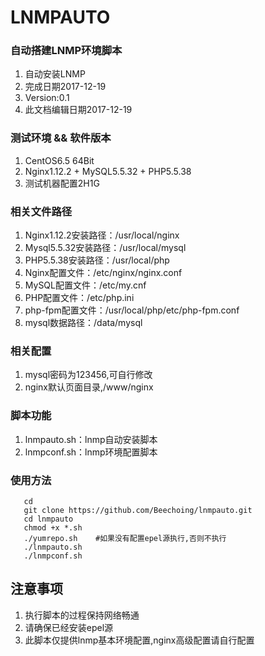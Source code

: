 # LNMPAUTO
### 自动搭建LNMP环境脚本
1. 自动安装LNMP
2. 完成日期2017-12-19
3. Version:0.1
4. 此文档编辑日期2017-12-19

### 测试环境 && 软件版本
1. CentOS6.5 64Bit
2. Nginx1.12.2 + MySQL5.5.32 + PHP5.5.38
3. 测试机器配置2H1G

### 相关文件路径
1. Nginx1.12.2安装路径：/usr/local/nginx
2. Mysql5.5.32安装路径：/usr/local/mysql
3. PHP5.5.38安装路径：/usr/local/php
4. Nginx配置文件：/etc/nginx/nginx.conf
5. MySQL配置文件：/etc/my.cnf
6. PHP配置文件：/etc/php.ini
7. php-fpm配置文件：/usr/local/php/etc/php-fpm.conf
8. mysql数据路径：/data/mysql

### 相关配置
1. mysql密码为123456,可自行修改
2. nginx默认页面目录,/www/nginx

### 脚本功能
1. lnmpauto.sh：lnmp自动安装脚本
2. lnmpconf.sh：lnmp环境配置脚本

### 使用方法
```
   cd 
   git clone https://github.com/Beechoing/lnmpauto.git
   cd lnmpauto
   chmod +x *.sh
   ./yumrepo.sh    #如果没有配置epel源执行,否则不执行
   ./lnmpauto.sh
   ./lnmpconf.sh
```

## 注意事项
1. 执行脚本的过程保持网络畅通
2. 请确保已经安装epel源
3. 此脚本仅提供lnmp基本环境配置,nginx高级配置请自行配置


